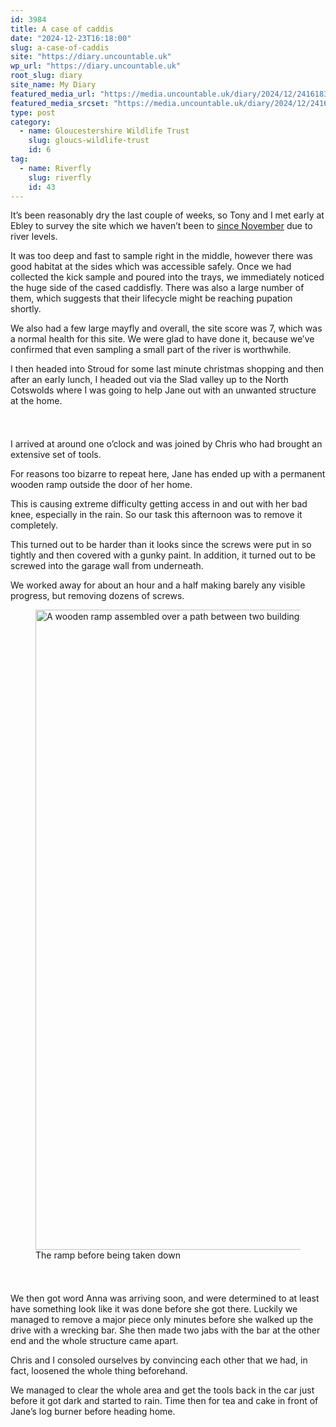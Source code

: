 ```yaml
---
id: 3984
title: A case of caddis
date: "2024-12-23T16:18:00"
slug: a-case-of-caddis
site: "https://diary.uncountable.uk"
wp_url: "https://diary.uncountable.uk"
root_slug: diary
site_name: My Diary
featured_media_url: "https://media.uncountable.uk/diary/2024/12/24161839/IMG20241223083451.webp"
featured_media_srcset: "https://media.uncountable.uk/diary/2024/12/24161839/IMG20241223083451-300x169.webp 300w, https://media.uncountable.uk/diary/2024/12/24161839/IMG20241223083451-1024x576.webp 1024w, https://media.uncountable.uk/diary/2024/12/24161839/IMG20241223083451-150x150.webp 150w, https://media.uncountable.uk/diary/2024/12/24161839/IMG20241223083451-640x360.webp 640w, https://media.uncountable.uk/diary/2024/12/24161839/IMG20241223083451.webp 2000w"
type: post
category:
  - name: Gloucestershire Wildlife Trust
    slug: gloucs-wildlife-trust
    id: 6
tag:
  - name: Riverfly
    slug: riverfly
    id: 43
---
```



<p>It&#8217;s been reasonably dry the last couple of weeks, so Tony and I met early at Ebley to survey the site which we haven&#8217;t been to <a href="https://diary.uncountable.uk/2024/11/improving-river-health/" data-type="post" data-id="3875">since November</a> due to river levels.</p>



<p>It was too deep and fast to sample right in the middle, however there was good habitat at the sides which was accessible safely.  Once we had collected the kick sample and poured into the trays, we immediately noticed the huge side of the cased caddisfly.  There was also a large number of them, which suggests that their lifecycle might be reaching pupation shortly.</p>



<p>We also had a few large mayfly and overall, the site score was 7, which was a normal health for this site.   We were glad to have done it, because we&#8217;ve confirmed that even sampling a small part of the river is worthwhile.</p>



<p>I then headed into Stroud for some last minute christmas shopping and then after an early lunch, I headed out via the Slad valley up to the North Cotswolds where I was going to help Jane out with an unwanted structure at the home.</p>


<style>.kb-row-layout-id3984_be0d3a-73 > .kt-row-column-wrap{align-content:start;}:where(.kb-row-layout-id3984_be0d3a-73 > .kt-row-column-wrap) > .wp-block-kadence-column{justify-content:start;}.kb-row-layout-id3984_be0d3a-73 > .kt-row-column-wrap{column-gap:var(--global-kb-gap-md, 2rem);row-gap:var(--global-kb-gap-md, 2rem);padding-top:var(--global-kb-spacing-sm, 1.5rem);padding-bottom:var(--global-kb-spacing-sm, 1.5rem);grid-template-columns:repeat(2, minmax(0, 1fr));}.kb-row-layout-id3984_be0d3a-73 > .kt-row-layout-overlay{opacity:0.30;}@media all and (max-width: 1024px){.kb-row-layout-id3984_be0d3a-73 > .kt-row-column-wrap{grid-template-columns:repeat(2, minmax(0, 1fr));}}@media all and (max-width: 767px){.kb-row-layout-id3984_be0d3a-73 > .kt-row-column-wrap{grid-template-columns:minmax(0, 1fr);}.kb-row-layout-id3984_be0d3a-73 > .kt-row-column-wrap > .wp-block-kadence-column:nth-of-type(1){order:2;}.kb-row-layout-id3984_be0d3a-73 > .kt-row-column-wrap > .wp-block-kadence-column:nth-of-type(2){order:1;}.kb-row-layout-id3984_be0d3a-73 > .kt-row-column-wrap > .wp-block-kadence-column:nth-of-type(3){order:12;}.kb-row-layout-id3984_be0d3a-73 > .kt-row-column-wrap > .wp-block-kadence-column:nth-of-type(4){order:11;}.kb-row-layout-id3984_be0d3a-73 > .kt-row-column-wrap > .wp-block-kadence-column:nth-of-type(5){order:22;}.kb-row-layout-id3984_be0d3a-73 > .kt-row-column-wrap > .wp-block-kadence-column:nth-of-type(6){order:21;}.kb-row-layout-id3984_be0d3a-73 > .kt-row-column-wrap > .wp-block-kadence-column:nth-of-type(7){order:32;}.kb-row-layout-id3984_be0d3a-73 > .kt-row-column-wrap > .wp-block-kadence-column:nth-of-type(8){order:31;}}</style><div class="kb-row-layout-wrap kb-row-layout-id3984_be0d3a-73 alignnone wp-block-kadence-rowlayout"><div class="kt-row-column-wrap kt-has-2-columns kt-row-layout-equal kt-tab-layout-inherit kt-mobile-layout-row kt-row-valign-top">
<style>.kadence-column3984_93a330-8e > .kt-inside-inner-col,.kadence-column3984_93a330-8e > .kt-inside-inner-col:before{border-top-left-radius:0px;border-top-right-radius:0px;border-bottom-right-radius:0px;border-bottom-left-radius:0px;}.kadence-column3984_93a330-8e > .kt-inside-inner-col{column-gap:var(--global-kb-gap-sm, 1rem);}.kadence-column3984_93a330-8e > .kt-inside-inner-col{flex-direction:column;}.kadence-column3984_93a330-8e > .kt-inside-inner-col > .aligncenter{width:100%;}.kadence-column3984_93a330-8e > .kt-inside-inner-col:before{opacity:0.3;}.kadence-column3984_93a330-8e{position:relative;}@media all and (max-width: 1024px){.kadence-column3984_93a330-8e > .kt-inside-inner-col{flex-direction:column;justify-content:center;}}@media all and (max-width: 767px){.kadence-column3984_93a330-8e > .kt-inside-inner-col{flex-direction:column;justify-content:center;}}</style>
<div class="wp-block-kadence-column kadence-column3984_93a330-8e"><div class="kt-inside-inner-col">
<p>I arrived at around one o&#8217;clock and was joined by Chris who had brought an extensive set of tools.</p>



<p>For reasons too bizarre to repeat here, Jane has ended up with a permanent wooden ramp outside the door of her home.</p>



<p>This is causing extreme difficulty getting access in and out with her bad knee, especially in the rain.  So our task this afternoon was to remove it completely.</p>



<p>This turned out to be harder than it looks since the screws were put in so tightly and then covered with a gunky paint.  In addition, it turned out to be screwed into the garage wall from underneath.</p>



<p>We worked away for about an hour and a half making barely any visible progress, but removing dozens of screws.</p>
</div></div>


<style>.kadence-column3984_58b317-66 > .kt-inside-inner-col,.kadence-column3984_58b317-66 > .kt-inside-inner-col:before{border-top-left-radius:0px;border-top-right-radius:0px;border-bottom-right-radius:0px;border-bottom-left-radius:0px;}.kadence-column3984_58b317-66 > .kt-inside-inner-col{column-gap:var(--global-kb-gap-sm, 1rem);}.kadence-column3984_58b317-66 > .kt-inside-inner-col{flex-direction:column;}.kadence-column3984_58b317-66 > .kt-inside-inner-col > .aligncenter{width:100%;}.kadence-column3984_58b317-66 > .kt-inside-inner-col:before{opacity:0.3;}.kadence-column3984_58b317-66{position:relative;}@media all and (max-width: 1024px){.kadence-column3984_58b317-66 > .kt-inside-inner-col{flex-direction:column;justify-content:center;}}@media all and (max-width: 767px){.kadence-column3984_58b317-66 > .kt-inside-inner-col{flex-direction:column;justify-content:center;}}</style>
<div class="wp-block-kadence-column kadence-column3984_58b317-66"><div class="kt-inside-inner-col">
<figure class="wp-block-image size-large"><img loading="lazy" decoding="async" width="576" height="1024" src="https://media.uncountable.uk/diary/2024/12/24161841/IMG20241223130550-576x1024.webp" alt="A wooden ramp assembled over a path between two buildings" class="wp-image-3986" srcset="https://media.uncountable.uk/diary/2024/12/24161841/IMG20241223130550-576x1024.webp 576w, https://media.uncountable.uk/diary/2024/12/24161841/IMG20241223130550-169x300.webp 169w, https://media.uncountable.uk/diary/2024/12/24161841/IMG20241223130550-360x640.webp 360w, https://media.uncountable.uk/diary/2024/12/24161841/IMG20241223130550-scaled.webp 1440w" sizes="auto, (max-width: 576px) 100vw, 576px" /><figcaption class="wp-element-caption">The ramp before being taken down</figcaption></figure>
</div></div>

</div></div>


<p>We then got word Anna was arriving soon, and were determined to at least have something look like it was done before she got there.  Luckily we managed to remove a major piece only minutes before she walked up the drive with a wrecking bar.    She then made two jabs with the bar at the other end and the whole structure came apart.</p>



<p>Chris and I consoled ourselves by convincing each other that we had, in fact, loosened the whole thing beforehand.</p>



<p>We managed to clear the whole area and get the tools back in the car just before it got dark and started to rain.  Time then for tea and cake in front of Jane&#8217;s log burner before heading home.</p>
